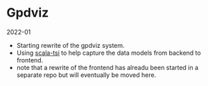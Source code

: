 # Gpdviz

2022-01

- Starting rewrite of the gpdviz system.
- Using [scala-tsi](https://github.com/scala-tsi/scala-tsi)
  to help capture the data models from backend to frontend.
- note that a rewrite of the frontend has alreadu been started
  in a separate repo but will eventually be moved here.
  
